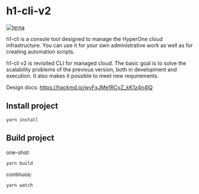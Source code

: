 # h1-cli-v2

[![lerna](https://img.shields.io/badge/maintained%20with-lerna-cc00ff.svg)](https://lerna.js.org/)

h1-cli is a console tool designed to manage the HyperOne cloud infrastructure. You can use it for your own administrative work as well as for creating automation scripts.

h1-cli v2 is revisited CLI for managed cloud. The basic goal is to solve the scalability problems of the previous version, both in development and execution. It also makes it possible to meet new requirements.

Design docs: https://hackmd.io/wyFxJMe1RCyZ_kK1z4n4lQ

## Install project

```
yarn install
```

## Build project

one-shot:

```
yarn build
```

continuos:
```
yarn watch
```